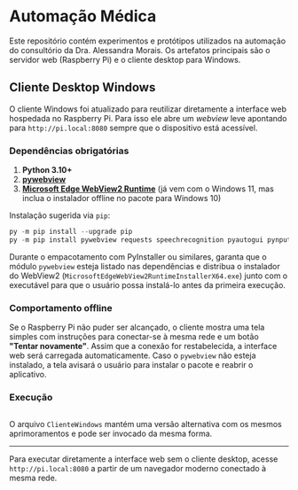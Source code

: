 # Automação Médica

Este repositório contém experimentos e protótipos utilizados na automação do consultório da Dra. Alessandra Morais. Os artefatos principais são o servidor web (Raspberry Pi) e o cliente desktop para Windows.

## Cliente Desktop Windows

O cliente Windows foi atualizado para reutilizar diretamente a interface web hospedada no Raspberry Pi. Para isso ele abre um _webview_ leve apontando para `http://pi.local:8080` sempre que o dispositivo está acessível.

### Dependências obrigatórias

1. **Python 3.10+**
2. **[pywebview](https://pywebview.flowrl.com/)**
3. **[Microsoft Edge WebView2 Runtime](https://developer.microsoft.com/en-us/microsoft-edge/webview2/)** (já vem com o Windows 11, mas inclua o instalador offline no pacote para Windows 10)

Instalação sugerida via `pip`:

```powershell
py -m pip install --upgrade pip
py -m pip install pywebview requests speechrecognition pyautogui pynput
```

Durante o empacotamento com PyInstaller ou similares, garanta que o módulo `pywebview` esteja listado nas dependências e distribua o instalador do WebView2 (`MicrosoftEdgeWebView2RuntimeInstallerX64.exe`) junto com o executável para que o usuário possa instalá-lo antes da primeira execução.

### Comportamento offline

Se o Raspberry Pi não puder ser alcançado, o cliente mostra uma tela simples com instruções para conectar-se à mesma rede e um botão **"Tentar novamente"**. Assim que a conexão for restabelecida, a interface web será carregada automaticamente. Caso o `pywebview` não esteja instalado, a tela avisará o usuário para instalar o pacote e reabrir o aplicativo.

### Execução

```powershell
```

O arquivo `ClienteWindows` mantém uma versão alternativa com os mesmos aprimoramentos e pode ser invocado da mesma forma.

---

Para executar diretamente a interface web sem o cliente desktop, acesse `http://pi.local:8080` a partir de um navegador moderno conectado à mesma rede.
